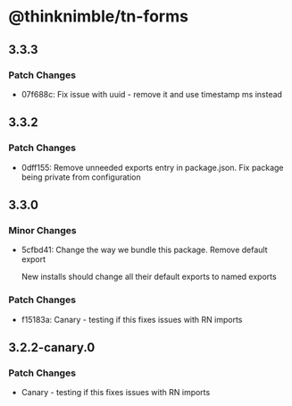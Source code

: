 # @thinknimble/tn-forms

## 3.3.3

### Patch Changes

- 07f688c: Fix issue with uuid - remove it and use timestamp ms instead

## 3.3.2

### Patch Changes

- 0dff155: Remove unneeded exports entry in package.json. Fix package being private from configuration

## 3.3.0

### Minor Changes

- 5cfbd41: Change the way we bundle this package. Remove default export

  New installs should change all their default exports to named exports

### Patch Changes

- f15183a: Canary - testing if this fixes issues with RN imports

## 3.2.2-canary.0

### Patch Changes

- Canary - testing if this fixes issues with RN imports

